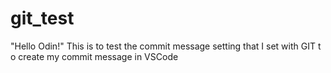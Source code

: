 # git_test
"Hello Odin!" 
This is to test the commit message setting that I set with GIT t o create my commit message in VSCode